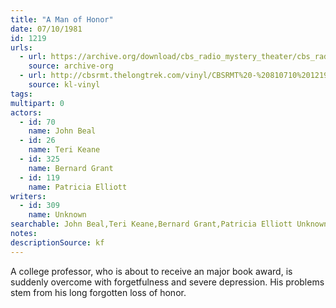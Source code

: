 ```yaml
---
title: "A Man of Honor"
date: 07/10/1981
id: 1219
urls: 
  - url: https://archive.org/download/cbs_radio_mystery_theater/cbs_radio_mystery_theater-1201-1250.zip/cbs_radio_mystery_theater-1201-1250%2Fcbsrmt_1219_a_man_of_honor.mp3
    source: archive-org
  - url: http://cbsrmt.thelongtrek.com/vinyl/CBSRMT%20-%20810710%201219%20A%20Man%20Of%20Honor_afrts.mp3
    source: kl-vinyl
tags: 
multipart: 0
actors:  
  - id: 70
    name: John Beal  
  - id: 26
    name: Teri Keane  
  - id: 325
    name: Bernard Grant  
  - id: 119
    name: Patricia Elliott
writers:  
  - id: 309
    name: Unknown
searchable: John Beal,Teri Keane,Bernard Grant,Patricia Elliott Unknown
notes: 
descriptionSource: kf
---
```

A college professor, who is about to receive an major book award, is suddenly overcome with forgetfulness and severe depression. His problems stem from his long forgotten loss of honor.